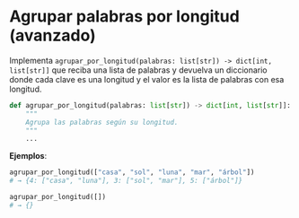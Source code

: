# **Agrupar palabras por longitud** (avanzado)
   Implementa `agrupar_por_longitud(palabras: list[str]) -> dict[int, list[str]]` que reciba una lista de palabras y devuelva un diccionario donde cada clave es una longitud y el valor es la lista de palabras con esa longitud.

   ```python
   def agrupar_por_longitud(palabras: list[str]) -> dict[int, list[str]]:
       """
       Agrupa las palabras según su longitud.
       """
       ...
   ```

   **Ejemplos**:

   ```python
   agrupar_por_longitud(["casa", "sol", "luna", "mar", "árbol"])
   # → {4: ["casa", "luna"], 3: ["sol", "mar"], 5: ["árbol"]}

   agrupar_por_longitud([])
   # → {}
   ```
